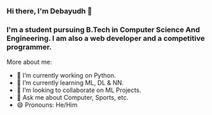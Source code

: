 ### Hi there, I'm Debayudh 👋

### I'm a student pursuing B.Tech in Computer Science And Engineering. I am also a web developer and a competitive programmer.

More about me:

- 🔭 I’m currently working on Python.
- 🌱 I’m currently learning ML, DL & NN.
- 👯 I’m looking to collaborate on ML Projects.
- 💬 Ask me about Computer, Sports, etc.
- 😄 Pronouns: He/Him
